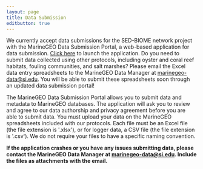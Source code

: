 ```yaml
---
layout: page
title: Data Submission
editbutton: true
---
```


We currently accept data submissions for the SED-BIOME network project with the MarineGEO Data Submission Portal, a web-based application for data submission. [Click here](https://marinegeo.shinyapps.io/data_portal/) to launch the application. Do you need to submit data collected using other protocols, including oyster and coral reef habitats, fouling communities, and salt marshes? Please email the Excel data entry spreadsheets to the MarineGEO Data Manager at <marinegeo-data@si.edu>. You will be able to submit these spreadsheets soon through an updated data submission portal!

The MarineGEO Data Submission Portal allows you to submit data and metadata to MarineGEO databases. The application will ask you to review and agree to our data authorship and privacy agreement before you are able to submit data. You must upload your data on the MarineGEO spreadsheets included with our protocols. Each file must be an Excel file (the file extension is '.xlsx'), or for logger data, a CSV file (the file extension is '.csv'). We do not require your files to have a specific naming convention.

**If the application crashes or you have any issues submitting data, please contact the MarineGEO Data Manager at <marinegeo-data@si.edu>. Include the files as attachments with the email.**